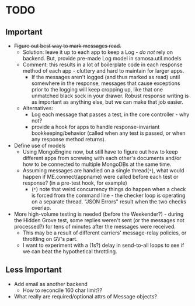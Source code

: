 # TODO #

## Important ##
  * <strike>Figure out best way to mark messages read.</strike>
    * Solution: leave it up to each app to keep a Log - _do not_ rely on backend. But, provide pre-made Log model in samosa.util.models
    * Comment: this results in a lot of boilerplate code in each response method of each app - cluttery and hard to maintain for larger apps.
      * If the messages aren't logged (and thus marked as read) until somewhere in the response, messages that cause exceptions prior to the logging will keep cropping up, like that one unmatched black sock in your drawer. Robust response writing is as important as anything else, but we can make that job easier.
    * Alternatives:
      * Log each message that passes a test, in the core controller - why not?
      * provide a hook for apps to handle response-invariant bookkeeping/behavior (called when any test is passed, or when any response method returns).
  * Define use of models
    * Using MongoEngine now, but still have to figure out how to keep different apps from screwing with each other's documents and/or how to be connected to multiple MongoDBs at the same time.
    * Assuming messages are handled on a single thread(`*`), what would happen if ME.connect(appname) were called before each test or response? (in a pre-test hook, for example)
      * (`*`) note that weird concurrency things do happen when a check is forced from the command line - the checker loop is operating on a separate thread. "JSON Errors" result when the two checks overlap.
  * More high-volume testing is needed (before the Weekender?) - during the Hidden Grove test, some replies weren't sent (or the messages not processed?) for tens of minutes after the messages were received.
    * This may be a result of different carriers' message-relay policies, or throttling on GV's part.
    * I want to experiment with a (1s?) delay in send-to-all loops to see if we can beat the hypothetical throttling.

## Less Important ##
  * Add email as another backend
    * How to reconcile 160 char limit??
  * What really are required/optional attrs of Message objects?